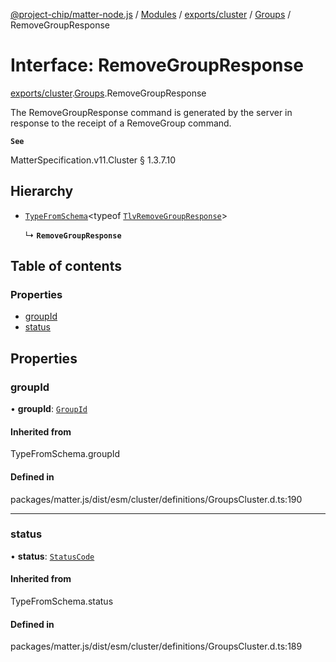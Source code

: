 [@project-chip/matter-node.js](../README.md) / [Modules](../modules.md) / [exports/cluster](../modules/exports_cluster.md) / [Groups](../modules/exports_cluster.Groups.md) / RemoveGroupResponse

# Interface: RemoveGroupResponse

[exports/cluster](../modules/exports_cluster.md).[Groups](../modules/exports_cluster.Groups.md).RemoveGroupResponse

The RemoveGroupResponse command is generated by the server in response to the receipt of a RemoveGroup command.

**`See`**

MatterSpecification.v11.Cluster § 1.3.7.10

## Hierarchy

- [`TypeFromSchema`](../modules/exports_tlv.md#typefromschema)\<typeof [`TlvRemoveGroupResponse`](../modules/exports_cluster.Groups.md#tlvremovegroupresponse)\>

  ↳ **`RemoveGroupResponse`**

## Table of contents

### Properties

- [groupId](exports_cluster.Groups.RemoveGroupResponse.md#groupid)
- [status](exports_cluster.Groups.RemoveGroupResponse.md#status)

## Properties

### groupId

• **groupId**: [`GroupId`](../modules/exports_datatype.md#groupid)

#### Inherited from

TypeFromSchema.groupId

#### Defined in

packages/matter.js/dist/esm/cluster/definitions/GroupsCluster.d.ts:190

___

### status

• **status**: [`StatusCode`](../enums/exports_interaction.StatusCode.md)

#### Inherited from

TypeFromSchema.status

#### Defined in

packages/matter.js/dist/esm/cluster/definitions/GroupsCluster.d.ts:189
